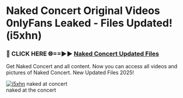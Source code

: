 # Naked Concert Original Videos 0nlyFans Leaked - Files Updated! (i5xhn)

<h3>🔴 CLICK HERE 🌐==►► <a href="https://tinyurl.com/up5wt9bj" rel="nofollow">Naked Concert Updated Files</a></h3>

Get Naked Concert and all content. Now you can access all videos and pictures of Naked Concert. New Updated Files 2025!

[![i5xhn](https://i.imgur.com/ABiUzMV.gif)](https://tinyurl.com/up5wt9bj)
naked at concert<br>
naked at the concert